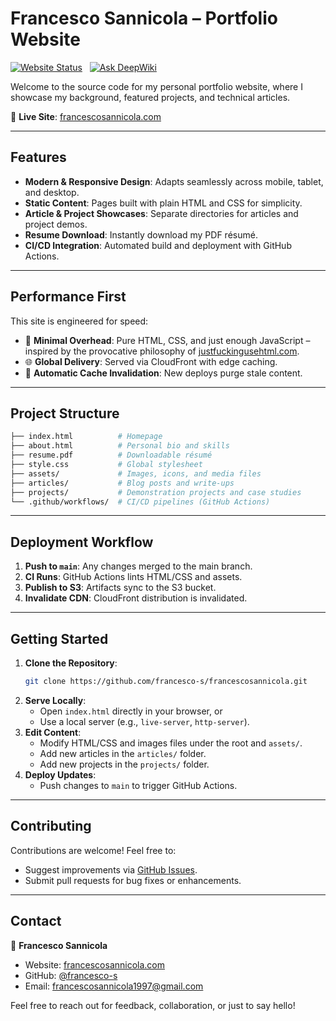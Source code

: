 # Francesco Sannicola – Portfolio Website

[![Website Status](https://img.shields.io/website-up-down-green-red/https/francescosannicola.com.svg)](https://francescosannicola.com) &nbsp;
[![Ask DeepWiki](https://deepwiki.com/badge.svg)](https://deepwiki.com/francesco-s/francescosannicola)

Welcome to the source code for my personal portfolio website, where I showcase my background, featured projects, and technical articles.

🔗 **Live Site**: [francescosannicola.com](https://francescosannicola.com)

---

## Features

- **Modern & Responsive Design**: Adapts seamlessly across mobile, tablet, and desktop.
- **Static Content**: Pages built with plain HTML and CSS for simplicity.
- **Article & Project Showcases**: Separate directories for articles and project demos.
- **Resume Download**: Instantly download my PDF résumé.
- **CI/CD Integration**: Automated build and deployment with GitHub Actions.

---

## Performance First

This site is engineered for speed:

- 📄 **Minimal Overhead**: Pure HTML, CSS, and just enough JavaScript – inspired by the provocative philosophy of [justfuckingusehtml.com](https://justfuckingusehtml.com/).
- 🌐 **Global Delivery**: Served via CloudFront with edge caching.
- 🔄 **Automatic Cache Invalidation**: New deploys purge stale content.

---

## Project Structure

```bash
├── index.html          # Homepage
├── about.html          # Personal bio and skills
├── resume.pdf          # Downloadable résumé
├── style.css           # Global stylesheet
├── assets/             # Images, icons, and media files
├── articles/           # Blog posts and write-ups
├── projects/           # Demonstration projects and case studies
└── .github/workflows/  # CI/CD pipelines (GitHub Actions)
```

---

## Deployment Workflow

1. **Push to `main`**: Any changes merged to the main branch.
2. **CI Runs**: GitHub Actions lints HTML/CSS and assets.
3. **Publish to S3**: Artifacts sync to the S3 bucket.
4. **Invalidate CDN**: CloudFront distribution is invalidated.

---

## Getting Started

1. **Clone the Repository**:
   ```bash
   git clone https://github.com/francesco-s/francescosannicola.git
   ```
2. **Serve Locally**:
   - Open `index.html` directly in your browser, or
   - Use a local server (e.g., `live-server`, `http-server`).
3. **Edit Content**:
   - Modify HTML/CSS and images files under the root and `assets/`.
   - Add new articles in the `articles/` folder.
   - Add new projects in the `projects/` folder.
4. **Deploy Updates**:
   - Push changes to `main` to trigger GitHub Actions.

---

## Contributing

Contributions are welcome! Feel free to:

- Suggest improvements via [GitHub Issues](https://github.com/francesco-s/francescosannicola/issues).
- Submit pull requests for bug fixes or enhancements.

---

## Contact

👤 **Francesco Sannicola**

- Website: [francescosannicola.com](https://francescosannicola.com)
- GitHub: [@francesco-s](https://github.com/francesco-s)
- Email: francescosannicola1997@gmail.com

Feel free to reach out for feedback, collaboration, or just to say hello!
